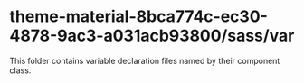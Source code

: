 # theme-material-8bca774c-ec30-4878-9ac3-a031acb93800/sass/var

This folder contains variable declaration files named by their component class.
